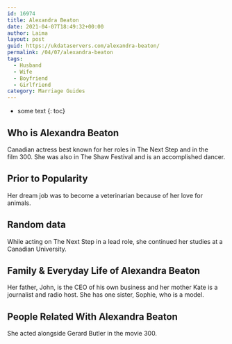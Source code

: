 ```yaml
---
id: 16974
title: Alexandra Beaton
date: 2021-04-07T18:49:32+00:00
author: Laima
layout: post
guid: https://ukdataservers.com/alexandra-beaton/
permalink: /04/07/alexandra-beaton
tags:
  - Husband
  - Wife
  - Boyfriend
  - Girlfriend
category: Marriage Guides
---
```


* some text
{: toc}


## Who is Alexandra Beaton
                  
                  
                  
Canadian actress best known for her roles in The Next Step and in the film 300. She was also in The Shaw Festival and is an accomplished dancer.
                  
              
            
              
            
                
                
                
## Prior to Popularity
                  
                  
                  
Her dream job was to become a veterinarian because of her love for animals.
                  
              
            
              
            
                
                
                
## Random data
                  
                  
                  
While acting on The Next Step in a lead role, she continued her studies at a Canadian University.
                  
              
            
              
            
                
                
                
## Family & Everyday Life of Alexandra Beaton
                  
                  
                  
Her father, John, is the CEO of his own business and her mother Kate is a journalist and radio host. She has one sister, Sophie, who is a model.
                  
              
            
              
            
                
                
                
## People Related With Alexandra Beaton
                  
                  
                  
She acted alongside Gerard Butler in the movie 300.
                  
              
            
              
            
                
              
            
              
              
            
            
              
            
          
          
          